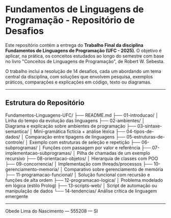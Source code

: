 
# Fundamentos de Linguagens de Programação - Repositório de Desafios

Este repositório contém a entrega do **Trabalho Final da disciplina Fundamentos de Linguagens de Programação (UFC - 2025)**. O objetivo é aplicar, na prática, os conceitos estudados ao longo do semestre com base no livro "Conceitos de Linguagens de Programação", de Robert W. Sebesta.

O trabalho inclui a resolução de 14 desafios, cada um abordando um tema central da disciplina, com soluções que envolvem pesquisa, exemplos práticos, comparações e explicações em código, texto ou diagramas.

---

## Estrutura do Repositório

Fundamentos-Linguagens-UFC/
├── README.md
├── 01-introducao/
│   Linha do tempo da evolução das linguagens
├── 02-ambientes/
│   Diagrama e explicação sobre ambientes de programação
├── 03-sintaxe-semantica/
│   Mini-gramática fictícia + análise léxica
├── 04-tipos-de-dados/
│   Comparação entre tipagens de linguagens
├── 05-estruturas-de-controle/
│   Exemplo com estruturas de seleção e repetição
├── 06-subprogramas/
│   Funções com passagem por valor e referência
├── 07-implementacao-subprogramas/
│   Pilha de chamadas de um exemplo recursivo
├── 08-orientacao-objetos/
│   Hierarquia de classes com POO
├── 09-concorrencia/
│   Implementação com threads/processos
├── 10-gerenciamento-memoria/
│   Comparativo sobre gerenciamento de memória
├── 11-programacao-funcional/
│   Solução funcional com recursão e funções de alta ordem
├── 12-programacao-logica/
│   Problema modelado em lógica (estilo Prolog)
├── 13-scripts-web/
│   Script de automação ou manipulação de dados
└── 14-tendencias/
    Análise crítica de linguagem emergente



---
Obede Lima do Nascimento — 555208 — SI 
